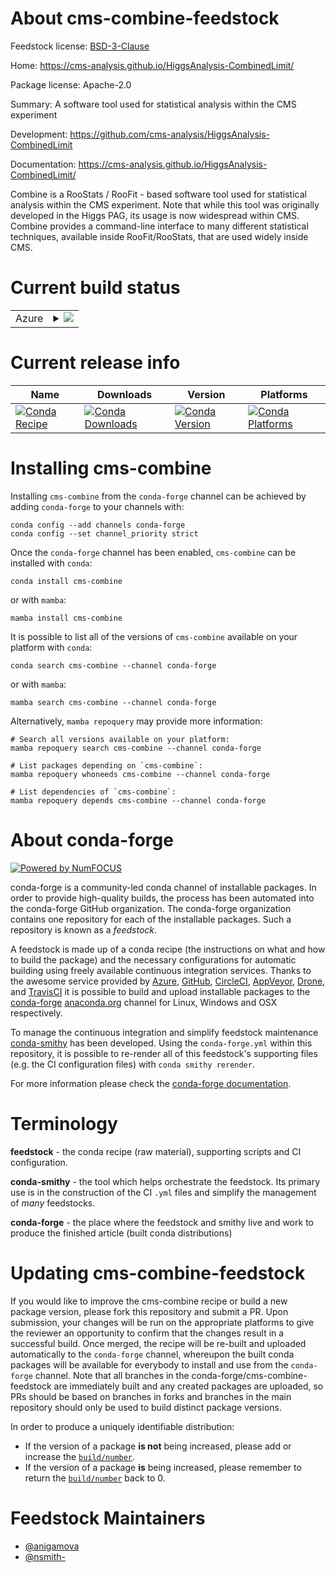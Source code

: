 About cms-combine-feedstock
===========================

Feedstock license: [BSD-3-Clause](https://github.com/conda-forge/cms-combine-feedstock/blob/main/LICENSE.txt)

Home: https://cms-analysis.github.io/HiggsAnalysis-CombinedLimit/

Package license: Apache-2.0

Summary: A software tool used for statistical analysis within the CMS experiment

Development: https://github.com/cms-analysis/HiggsAnalysis-CombinedLimit

Documentation: https://cms-analysis.github.io/HiggsAnalysis-CombinedLimit/

Combine is a RooStats / RooFit - based software tool used for statistical analysis within the
CMS experiment. Note that while this tool was originally developed in the Higgs PAG, its usage
is now widespread within CMS. Combine provides a command-line interface to many different statistical
techniques, available inside RooFit/RooStats, that are used widely inside CMS.


Current build status
====================


<table>
    
  <tr>
    <td>Azure</td>
    <td>
      <details>
        <summary>
          <a href="https://dev.azure.com/conda-forge/feedstock-builds/_build/latest?definitionId=24948&branchName=main">
            <img src="https://dev.azure.com/conda-forge/feedstock-builds/_apis/build/status/cms-combine-feedstock?branchName=main">
          </a>
        </summary>
        <table>
          <thead><tr><th>Variant</th><th>Status</th></tr></thead>
          <tbody><tr>
              <td>linux_64_python3.10.____cpythonroot_base6.32.10</td>
              <td>
                <a href="https://dev.azure.com/conda-forge/feedstock-builds/_build/latest?definitionId=24948&branchName=main">
                  <img src="https://dev.azure.com/conda-forge/feedstock-builds/_apis/build/status/cms-combine-feedstock?branchName=main&jobName=linux&configuration=linux%20linux_64_python3.10.____cpythonroot_base6.32.10" alt="variant">
                </a>
              </td>
            </tr><tr>
              <td>linux_64_python3.10.____cpythonroot_base6.34.4</td>
              <td>
                <a href="https://dev.azure.com/conda-forge/feedstock-builds/_build/latest?definitionId=24948&branchName=main">
                  <img src="https://dev.azure.com/conda-forge/feedstock-builds/_apis/build/status/cms-combine-feedstock?branchName=main&jobName=linux&configuration=linux%20linux_64_python3.10.____cpythonroot_base6.34.4" alt="variant">
                </a>
              </td>
            </tr><tr>
              <td>linux_64_python3.11.____cpythonroot_base6.32.10</td>
              <td>
                <a href="https://dev.azure.com/conda-forge/feedstock-builds/_build/latest?definitionId=24948&branchName=main">
                  <img src="https://dev.azure.com/conda-forge/feedstock-builds/_apis/build/status/cms-combine-feedstock?branchName=main&jobName=linux&configuration=linux%20linux_64_python3.11.____cpythonroot_base6.32.10" alt="variant">
                </a>
              </td>
            </tr><tr>
              <td>linux_64_python3.11.____cpythonroot_base6.34.4</td>
              <td>
                <a href="https://dev.azure.com/conda-forge/feedstock-builds/_build/latest?definitionId=24948&branchName=main">
                  <img src="https://dev.azure.com/conda-forge/feedstock-builds/_apis/build/status/cms-combine-feedstock?branchName=main&jobName=linux&configuration=linux%20linux_64_python3.11.____cpythonroot_base6.34.4" alt="variant">
                </a>
              </td>
            </tr><tr>
              <td>linux_64_python3.12.____cpythonroot_base6.32.10</td>
              <td>
                <a href="https://dev.azure.com/conda-forge/feedstock-builds/_build/latest?definitionId=24948&branchName=main">
                  <img src="https://dev.azure.com/conda-forge/feedstock-builds/_apis/build/status/cms-combine-feedstock?branchName=main&jobName=linux&configuration=linux%20linux_64_python3.12.____cpythonroot_base6.32.10" alt="variant">
                </a>
              </td>
            </tr><tr>
              <td>linux_64_python3.12.____cpythonroot_base6.34.4</td>
              <td>
                <a href="https://dev.azure.com/conda-forge/feedstock-builds/_build/latest?definitionId=24948&branchName=main">
                  <img src="https://dev.azure.com/conda-forge/feedstock-builds/_apis/build/status/cms-combine-feedstock?branchName=main&jobName=linux&configuration=linux%20linux_64_python3.12.____cpythonroot_base6.34.4" alt="variant">
                </a>
              </td>
            </tr><tr>
              <td>linux_64_python3.9.____cpythonroot_base6.32.10</td>
              <td>
                <a href="https://dev.azure.com/conda-forge/feedstock-builds/_build/latest?definitionId=24948&branchName=main">
                  <img src="https://dev.azure.com/conda-forge/feedstock-builds/_apis/build/status/cms-combine-feedstock?branchName=main&jobName=linux&configuration=linux%20linux_64_python3.9.____cpythonroot_base6.32.10" alt="variant">
                </a>
              </td>
            </tr><tr>
              <td>linux_64_python3.9.____cpythonroot_base6.34.4</td>
              <td>
                <a href="https://dev.azure.com/conda-forge/feedstock-builds/_build/latest?definitionId=24948&branchName=main">
                  <img src="https://dev.azure.com/conda-forge/feedstock-builds/_apis/build/status/cms-combine-feedstock?branchName=main&jobName=linux&configuration=linux%20linux_64_python3.9.____cpythonroot_base6.34.4" alt="variant">
                </a>
              </td>
            </tr><tr>
              <td>osx_64_python3.10.____cpythonroot_base6.32.10</td>
              <td>
                <a href="https://dev.azure.com/conda-forge/feedstock-builds/_build/latest?definitionId=24948&branchName=main">
                  <img src="https://dev.azure.com/conda-forge/feedstock-builds/_apis/build/status/cms-combine-feedstock?branchName=main&jobName=osx&configuration=osx%20osx_64_python3.10.____cpythonroot_base6.32.10" alt="variant">
                </a>
              </td>
            </tr><tr>
              <td>osx_64_python3.10.____cpythonroot_base6.34.4</td>
              <td>
                <a href="https://dev.azure.com/conda-forge/feedstock-builds/_build/latest?definitionId=24948&branchName=main">
                  <img src="https://dev.azure.com/conda-forge/feedstock-builds/_apis/build/status/cms-combine-feedstock?branchName=main&jobName=osx&configuration=osx%20osx_64_python3.10.____cpythonroot_base6.34.4" alt="variant">
                </a>
              </td>
            </tr><tr>
              <td>osx_64_python3.11.____cpythonroot_base6.32.10</td>
              <td>
                <a href="https://dev.azure.com/conda-forge/feedstock-builds/_build/latest?definitionId=24948&branchName=main">
                  <img src="https://dev.azure.com/conda-forge/feedstock-builds/_apis/build/status/cms-combine-feedstock?branchName=main&jobName=osx&configuration=osx%20osx_64_python3.11.____cpythonroot_base6.32.10" alt="variant">
                </a>
              </td>
            </tr><tr>
              <td>osx_64_python3.11.____cpythonroot_base6.34.4</td>
              <td>
                <a href="https://dev.azure.com/conda-forge/feedstock-builds/_build/latest?definitionId=24948&branchName=main">
                  <img src="https://dev.azure.com/conda-forge/feedstock-builds/_apis/build/status/cms-combine-feedstock?branchName=main&jobName=osx&configuration=osx%20osx_64_python3.11.____cpythonroot_base6.34.4" alt="variant">
                </a>
              </td>
            </tr><tr>
              <td>osx_64_python3.12.____cpythonroot_base6.32.10</td>
              <td>
                <a href="https://dev.azure.com/conda-forge/feedstock-builds/_build/latest?definitionId=24948&branchName=main">
                  <img src="https://dev.azure.com/conda-forge/feedstock-builds/_apis/build/status/cms-combine-feedstock?branchName=main&jobName=osx&configuration=osx%20osx_64_python3.12.____cpythonroot_base6.32.10" alt="variant">
                </a>
              </td>
            </tr><tr>
              <td>osx_64_python3.12.____cpythonroot_base6.34.4</td>
              <td>
                <a href="https://dev.azure.com/conda-forge/feedstock-builds/_build/latest?definitionId=24948&branchName=main">
                  <img src="https://dev.azure.com/conda-forge/feedstock-builds/_apis/build/status/cms-combine-feedstock?branchName=main&jobName=osx&configuration=osx%20osx_64_python3.12.____cpythonroot_base6.34.4" alt="variant">
                </a>
              </td>
            </tr><tr>
              <td>osx_64_python3.9.____cpythonroot_base6.32.10</td>
              <td>
                <a href="https://dev.azure.com/conda-forge/feedstock-builds/_build/latest?definitionId=24948&branchName=main">
                  <img src="https://dev.azure.com/conda-forge/feedstock-builds/_apis/build/status/cms-combine-feedstock?branchName=main&jobName=osx&configuration=osx%20osx_64_python3.9.____cpythonroot_base6.32.10" alt="variant">
                </a>
              </td>
            </tr><tr>
              <td>osx_64_python3.9.____cpythonroot_base6.34.4</td>
              <td>
                <a href="https://dev.azure.com/conda-forge/feedstock-builds/_build/latest?definitionId=24948&branchName=main">
                  <img src="https://dev.azure.com/conda-forge/feedstock-builds/_apis/build/status/cms-combine-feedstock?branchName=main&jobName=osx&configuration=osx%20osx_64_python3.9.____cpythonroot_base6.34.4" alt="variant">
                </a>
              </td>
            </tr><tr>
              <td>osx_arm64_python3.10.____cpythonroot_base6.32.10</td>
              <td>
                <a href="https://dev.azure.com/conda-forge/feedstock-builds/_build/latest?definitionId=24948&branchName=main">
                  <img src="https://dev.azure.com/conda-forge/feedstock-builds/_apis/build/status/cms-combine-feedstock?branchName=main&jobName=osx&configuration=osx%20osx_arm64_python3.10.____cpythonroot_base6.32.10" alt="variant">
                </a>
              </td>
            </tr><tr>
              <td>osx_arm64_python3.10.____cpythonroot_base6.34.4</td>
              <td>
                <a href="https://dev.azure.com/conda-forge/feedstock-builds/_build/latest?definitionId=24948&branchName=main">
                  <img src="https://dev.azure.com/conda-forge/feedstock-builds/_apis/build/status/cms-combine-feedstock?branchName=main&jobName=osx&configuration=osx%20osx_arm64_python3.10.____cpythonroot_base6.34.4" alt="variant">
                </a>
              </td>
            </tr><tr>
              <td>osx_arm64_python3.11.____cpythonroot_base6.32.10</td>
              <td>
                <a href="https://dev.azure.com/conda-forge/feedstock-builds/_build/latest?definitionId=24948&branchName=main">
                  <img src="https://dev.azure.com/conda-forge/feedstock-builds/_apis/build/status/cms-combine-feedstock?branchName=main&jobName=osx&configuration=osx%20osx_arm64_python3.11.____cpythonroot_base6.32.10" alt="variant">
                </a>
              </td>
            </tr><tr>
              <td>osx_arm64_python3.11.____cpythonroot_base6.34.4</td>
              <td>
                <a href="https://dev.azure.com/conda-forge/feedstock-builds/_build/latest?definitionId=24948&branchName=main">
                  <img src="https://dev.azure.com/conda-forge/feedstock-builds/_apis/build/status/cms-combine-feedstock?branchName=main&jobName=osx&configuration=osx%20osx_arm64_python3.11.____cpythonroot_base6.34.4" alt="variant">
                </a>
              </td>
            </tr><tr>
              <td>osx_arm64_python3.12.____cpythonroot_base6.32.10</td>
              <td>
                <a href="https://dev.azure.com/conda-forge/feedstock-builds/_build/latest?definitionId=24948&branchName=main">
                  <img src="https://dev.azure.com/conda-forge/feedstock-builds/_apis/build/status/cms-combine-feedstock?branchName=main&jobName=osx&configuration=osx%20osx_arm64_python3.12.____cpythonroot_base6.32.10" alt="variant">
                </a>
              </td>
            </tr><tr>
              <td>osx_arm64_python3.12.____cpythonroot_base6.34.4</td>
              <td>
                <a href="https://dev.azure.com/conda-forge/feedstock-builds/_build/latest?definitionId=24948&branchName=main">
                  <img src="https://dev.azure.com/conda-forge/feedstock-builds/_apis/build/status/cms-combine-feedstock?branchName=main&jobName=osx&configuration=osx%20osx_arm64_python3.12.____cpythonroot_base6.34.4" alt="variant">
                </a>
              </td>
            </tr><tr>
              <td>osx_arm64_python3.9.____cpythonroot_base6.32.10</td>
              <td>
                <a href="https://dev.azure.com/conda-forge/feedstock-builds/_build/latest?definitionId=24948&branchName=main">
                  <img src="https://dev.azure.com/conda-forge/feedstock-builds/_apis/build/status/cms-combine-feedstock?branchName=main&jobName=osx&configuration=osx%20osx_arm64_python3.9.____cpythonroot_base6.32.10" alt="variant">
                </a>
              </td>
            </tr><tr>
              <td>osx_arm64_python3.9.____cpythonroot_base6.34.4</td>
              <td>
                <a href="https://dev.azure.com/conda-forge/feedstock-builds/_build/latest?definitionId=24948&branchName=main">
                  <img src="https://dev.azure.com/conda-forge/feedstock-builds/_apis/build/status/cms-combine-feedstock?branchName=main&jobName=osx&configuration=osx%20osx_arm64_python3.9.____cpythonroot_base6.34.4" alt="variant">
                </a>
              </td>
            </tr>
          </tbody>
        </table>
      </details>
    </td>
  </tr>
</table>

Current release info
====================

| Name | Downloads | Version | Platforms |
| --- | --- | --- | --- |
| [![Conda Recipe](https://img.shields.io/badge/recipe-cms--combine-green.svg)](https://anaconda.org/conda-forge/cms-combine) | [![Conda Downloads](https://img.shields.io/conda/dn/conda-forge/cms-combine.svg)](https://anaconda.org/conda-forge/cms-combine) | [![Conda Version](https://img.shields.io/conda/vn/conda-forge/cms-combine.svg)](https://anaconda.org/conda-forge/cms-combine) | [![Conda Platforms](https://img.shields.io/conda/pn/conda-forge/cms-combine.svg)](https://anaconda.org/conda-forge/cms-combine) |

Installing cms-combine
======================

Installing `cms-combine` from the `conda-forge` channel can be achieved by adding `conda-forge` to your channels with:

```
conda config --add channels conda-forge
conda config --set channel_priority strict
```

Once the `conda-forge` channel has been enabled, `cms-combine` can be installed with `conda`:

```
conda install cms-combine
```

or with `mamba`:

```
mamba install cms-combine
```

It is possible to list all of the versions of `cms-combine` available on your platform with `conda`:

```
conda search cms-combine --channel conda-forge
```

or with `mamba`:

```
mamba search cms-combine --channel conda-forge
```

Alternatively, `mamba repoquery` may provide more information:

```
# Search all versions available on your platform:
mamba repoquery search cms-combine --channel conda-forge

# List packages depending on `cms-combine`:
mamba repoquery whoneeds cms-combine --channel conda-forge

# List dependencies of `cms-combine`:
mamba repoquery depends cms-combine --channel conda-forge
```


About conda-forge
=================

[![Powered by
NumFOCUS](https://img.shields.io/badge/powered%20by-NumFOCUS-orange.svg?style=flat&colorA=E1523D&colorB=007D8A)](https://numfocus.org)

conda-forge is a community-led conda channel of installable packages.
In order to provide high-quality builds, the process has been automated into the
conda-forge GitHub organization. The conda-forge organization contains one repository
for each of the installable packages. Such a repository is known as a *feedstock*.

A feedstock is made up of a conda recipe (the instructions on what and how to build
the package) and the necessary configurations for automatic building using freely
available continuous integration services. Thanks to the awesome service provided by
[Azure](https://azure.microsoft.com/en-us/services/devops/), [GitHub](https://github.com/),
[CircleCI](https://circleci.com/), [AppVeyor](https://www.appveyor.com/),
[Drone](https://cloud.drone.io/welcome), and [TravisCI](https://travis-ci.com/)
it is possible to build and upload installable packages to the
[conda-forge](https://anaconda.org/conda-forge) [anaconda.org](https://anaconda.org/)
channel for Linux, Windows and OSX respectively.

To manage the continuous integration and simplify feedstock maintenance
[conda-smithy](https://github.com/conda-forge/conda-smithy) has been developed.
Using the ``conda-forge.yml`` within this repository, it is possible to re-render all of
this feedstock's supporting files (e.g. the CI configuration files) with ``conda smithy rerender``.

For more information please check the [conda-forge documentation](https://conda-forge.org/docs/).

Terminology
===========

**feedstock** - the conda recipe (raw material), supporting scripts and CI configuration.

**conda-smithy** - the tool which helps orchestrate the feedstock.
                   Its primary use is in the construction of the CI ``.yml`` files
                   and simplify the management of *many* feedstocks.

**conda-forge** - the place where the feedstock and smithy live and work to
                  produce the finished article (built conda distributions)


Updating cms-combine-feedstock
==============================

If you would like to improve the cms-combine recipe or build a new
package version, please fork this repository and submit a PR. Upon submission,
your changes will be run on the appropriate platforms to give the reviewer an
opportunity to confirm that the changes result in a successful build. Once
merged, the recipe will be re-built and uploaded automatically to the
`conda-forge` channel, whereupon the built conda packages will be available for
everybody to install and use from the `conda-forge` channel.
Note that all branches in the conda-forge/cms-combine-feedstock are
immediately built and any created packages are uploaded, so PRs should be based
on branches in forks and branches in the main repository should only be used to
build distinct package versions.

In order to produce a uniquely identifiable distribution:
 * If the version of a package **is not** being increased, please add or increase
   the [``build/number``](https://docs.conda.io/projects/conda-build/en/latest/resources/define-metadata.html#build-number-and-string).
 * If the version of a package **is** being increased, please remember to return
   the [``build/number``](https://docs.conda.io/projects/conda-build/en/latest/resources/define-metadata.html#build-number-and-string)
   back to 0.

Feedstock Maintainers
=====================

* [@anigamova](https://github.com/anigamova/)
* [@nsmith-](https://github.com/nsmith-/)


